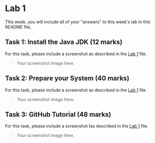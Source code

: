 # Lab 1

This week, you will include all of your "answers" to this week's lab in this README file, 

## Task 1: Install the Java JDK (12 marks)

For this task, please include a screenshot as described in the [Lab 1](./lab1.md) file.

> Your screenshot image here.


## Task 2: Prepare your System (40 marks)

For this task, please include a screenshot as described in the [Lab 1](./lab1.md) file.

> Your screenshot image here.


## Task 3: GitHub Tutorial (48 marks)

For this task, please include a screenshot fas described in the [Lab 1](./lab1.md) file.

> Your screenshot image here.
